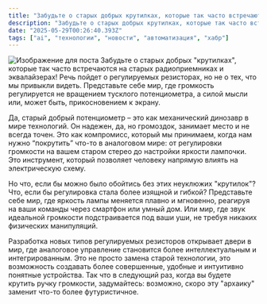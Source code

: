 ```yaml
---
title: "Забудьте о старых добрых крутилках, которые так часто встречаются на старых радиоприемниках и эквалайзерах!"
description: "Забудьте о старых добрых крутилках, которые так часто встречаются на старых радиоприемниках и эквалайзерах!"
date: "2025-05-29T00:26:40.393Z"
tags: ["ai", "технологии", "новости", "автоматизация", "хабр"]
---
```

![Изображение для поста](/images/25aec16a-7eaf-4186-9f17-cd7d4331aa2d.jpg)
Забудьте о старых добрых "крутилках", которые так часто встречаются на старых радиоприемниках и эквалайзерах! Речь пойдет о регулируемых резисторах, но не о тех, что мы привыкли видеть. Представьте себе мир, где громкость регулируется не вращением тусклого потенциометра, а силой мысли или, может быть, прикосновением к экрану.

Да, старый добрый потенциометр – это как механический динозавр в мире технологий. Он надежен, да, но громоздок, занимает место и не всегда точен. Это как компромисс, который мы принимаем, когда нам нужно “покрутить” что-то в аналоговом мире: от регулировки громкости на вашем старом стерео до настройки яркости лампочки. Это инструмент, который позволяет человеку напрямую влиять на электрическую схему.

Но что, если бы можно было обойтись без этих неуклюжих "крутилок"? Что, если бы регулировка стала более изящной и гибкой? Представьте себе мир, где яркость лампы меняется плавно и мгновенно, реагируя на ваши команды через смартфон или умный дом. Или мир, где звук идеальной громкости подстраивается под ваши уши, не требуя никаких физических манипуляций.

Разработка новых типов регулируемых резисторов открывает двери в мир, где аналоговое управление становится более интеллектуальным и интегрированным. Это не просто замена старой технологии, это возможность создавать более совершенные, удобные и интуитивно понятные устройства. Так что в следующий раз, когда вы будете крутить ручку громкости, задумайтесь: возможно, скоро эту "архаику" заменит что-то более футуристичное.
